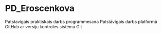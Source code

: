 # PD_Eroscenkova
Patstavigais praktiskais darbs programmesana
Patstāvīgais darbs platformā GitHub ar versiju kontroles sistēmu Git

